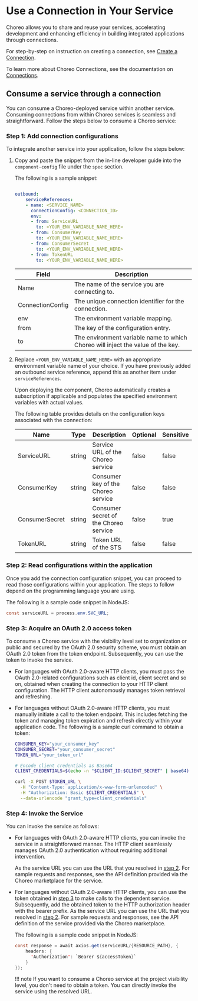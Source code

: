 # Use a Connection in Your Service

Choreo allows you to share and reuse your services, accelerating development and enhancing efficiency in building integrated applications through connections.

For step-by-step on instruction on creating a connection, see [Create a Connection](create-a-connection.md).

To learn more about Choreo Connections, see the documentation on [Connections](../../choreo-concepts/connections.md).

## Consume a service through a connection

You can consume a Choreo-deployed service within another service. Consuming connections from within Choreo services is seamless and straightforward. Follow the steps below to consume a Choreo service:

### Step 1: Add connection configurations

To integrate another service into your application, follow the steps below:

1. Copy and paste the snippet from the in-line developer guide into the `component-config` file under the `spec` section.

    The following is a sample snippet:

    ``` yaml

    outbound:
        serviceReferences:
        - name: <SERVICE_NAME>
          connectionConfig: <CONNECTION_ID>
          env:
          - from: ServiceURL
            to: <YOUR_ENV_VARIABLE_NAME_HERE>
          - from: ConsumerKey
            to: <YOUR_ENV_VARIABLE_NAME_HERE>
          - from: ConsumerSecret
            to: <YOUR_ENV_VARIABLE_NAME_HERE>
          - from: TokenURL
            to: <YOUR_ENV_VARIABLE_NAME_HERE>

    ```

      | Field            | Description                                                 |
      |------------------|-------------------------------------------------------------|
      | Name             | The name of the service you are connecting to.              |
      | ConnectionConfig | The unique connection identifier for the connection.        |
      | env              | The environment variable mapping.                           |
      | from             | The key of the configuration entry.                         |
      | to               | The environment variable name to which Choreo will inject the value of the key.|


2. Replace `<YOUR_ENV_VARIABLE_NAME_HERE>` with an appropriate environment variable name of your choice. If you have previously added an outbound service reference, append this as another item under `serviceReferences`. 

      Upon deploying the component, Choreo automatically creates a subscription if applicable and populates the specified environment variables with actual values.


      The following table provides details on the configuration keys associated with the connection:

      | Name           |  Type      |  Description                          |Optional       | Sensitive    |
      |----------------|------------|---------------------------------------|---------------|--------------|
      | ServiceURL     | string     | Service URL of the Choreo service     | false         | false        |
      | ConsumerKey    | string     | Consumer key of the Choreo service    | false         | false        |
      | ConsumerSecret | string     | Consumer secret of the Choreo service | false         | true         |
      | TokenURL       | string     | Token URL of the STS                  | false         | false        |


### Step 2: Read configurations within the application

Once you add the connection configuration snippet, you can proceed to read those configurations within your application. The steps to follow depend on the programming language you are using.

The following is a sample code snippet in NodeJS:

``` java
const serviceURL = process.env.SVC_URL;
```

### Step 3: Acquire an OAuth 2.0 access token

To consume a Choreo service with the visibility level set to organization or public and secured by the OAuth 2.0 security scheme, you must obtain an OAuth 2.0 token from the token endpoint. Subsequently, you can use the token to invoke the service.

- For languages with OAuth 2.0-aware HTTP clients, you must pass the OAuth 2.0-related configurations such as client id, client secret and so on, obtained when creating the connection to your HTTP client configuration. The HTTP client autonomously manages token retrieval and refreshing.

- For languages without OAuth 2.0-aware HTTP clients, you must manually initiate a call to the token endpoint. This includes fetching the token and managing token expiration and refresh directly within your application code. The following is a sample curl command to obtain a token:


    ```bash
    CONSUMER_KEY="your_consumer_key"
    CONSUMER_SECRET="your_consumer_secret"
    TOKEN_URL="your_token_url"

    # Encode client credentials as Base64
    CLIENT_CREDENTIALS=$(echo -n "$CLIENT_ID:$CLIENT_SECRET" | base64)

    curl -X POST $TOKEN_URL \
      -H "Content-Type: application/x-www-form-urlencoded" \
      -H "Authorization: Basic $CLIENT_CREDENTIALS" \
      --data-urlencode "grant_type=client_credentials"

    ```

### Step 4: Invoke the Service

You can invoke the service as follows:

- For languages with OAuth 2.0-aware HTTP clients, you can invoke the service in a straightforward manner. The HTTP client seamlessly manages OAuth 2.0 authentication without requiring additional intervention.

    As the service URL you can use the URL that you resolved in [step 2](#step-2-read-configurations-within-the-application). For sample requests and responses, see the API definition provided via the Choreo marketplace for the service.

- For languages without OAuth 2.0-aware HTTP clients, you can use the token obtained in [step 3](#step-3-acquire-an-oauth-20-access-token) to make calls to the dependent service. Subsequently, add the obtained token to the HTTP authorization header with the bearer prefix.
As the service URL you can use the URL that you resolved in [step 2](#step-2-read-configurations-within-the-application). For sample requests and responses, see the API definition of the service provided via the Choreo marketplace.

    The following is a sample code snippet in NodeJS:

    ``` java
    const response = await axios.get(serviceURL/{RESOURCE_PATH}, {
        headers: {
          'Authorization': `Bearer ${accessToken}`
        }
    });
    ```

    !!! note
        If you want to consume a Choreo service at the project visibility level, you don't need to obtain a token. You can directly invoke the service using the resolved URL.
        

